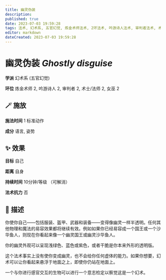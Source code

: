 ```yaml
---
title: 幽灵伪装
description: 
published: true
date: 2023-07-03 19:59:28
tags: 法术, 幻术系, 五官幻觉, 炼金术师法术, 2环法术, 吟游诗人法术, 审判者法术, 术士/法师法术, 女巫法术
editor: markdown
dateCreated: 2023-07-03 19:59:28
---
```


# **幽灵伪装** *Ghostly disguise*

**学派** 幻术系 (五官幻觉) 

**环位** 炼金术师 2, 吟游诗人 2, 审判者 2, 术士/法师 2, 女巫 2

## 🪄 施放

**施法时间** 1 标准动作

**成分** 语言, 姿势

## ✨ 效果 

**目标** 自己 

**距离** 自身  

**持续时间** 10分钟/等级 （可解消） 

**法术抗力** 否

## 📖 描述

你使你自己——包括服装、盔甲、武器和装备——变得像幽灵一样半透明。任何其他物理和魔法的易容效果都将继续有效。例如如果你已经易容成一个国王或一个沙华鱼人，则现在你看起来像一个幽灵国王或幽灵沙华鱼人。

你的幽灵外观可以呈现浅绿色、蓝色或紫色，或者干脆是你本来外形的透明版。

这个法术事实上没有使你变成幽灵，也不会给你任何虚体的能力。如果你想要，幻术可以让你看起来悬浮于地面之上，即使你仍站在地面上。

一个与你进行感官交互的生物可以进行一个意志检定以察觉这是一个幻术。
    